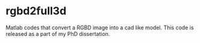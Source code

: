rgbd2full3d
===========

Matlab codes that convert a RGBD image into a cad like model. This code is released as a part of my PhD dissertation.
